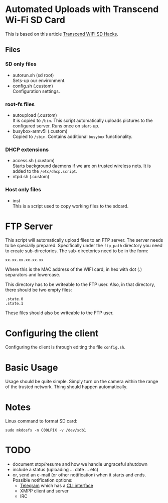 
# Automated Uploads with Transcend Wi-Fi SD Card

This is based on this article
[Transcend WIFI SD Hacks](https://www.pitt-pladdy.com/blog/_20140202-083815_0000_Transcend_Wi-Fi_SD_Hacks_CF_adaptor_telnet_custom_upload_/).

## Files

### SD only files

- autorun.sh (sd root)  
  Sets-up our environment.
- config.sh (.custom)  
  Configuration settings.

### root-fs files

- autoupload (.custom)  
  It is copied to `/bin`.  This script automatically uploads pictures
  to the configured server.  Runs once on start-up.
- busybox-armv5l (.custom)  
  Copied to `/sbin`.  Contains additional `busybox` functionality.

### DHCP extensions

- access.sh (.custom)  
  Starts background daemons if we are on trusted wireless nets.  It is
  added to the `/etc/dhcp.script`.
- ntpd.sh (.custom)  
  
### Host only files

- inst  
  This is a script used to copy working files to the sdcard.

# FTP Server

This script will automatically upload files to an FTP server.  The
server needs to be specially prepared.  Specifically under the
`ftp_path` directory you need to create sub-directories.  The
sub-directories need to be in the form:

    xx.xx.xx.xx.xx.xx

Where this is the MAC address of the WIFI card, in hex with dot (.)
separators and lowercase.

This directory has to be writeable to the FTP user.  Also, in that
directory, there should be two empty files:

    .state.0
	.state.1

These files should also be writeable to the FTP user.

# Configuring the client

Configuring the client is through editing the file `config.sh`.

# Basic Usage

Usage should be quite simple.  Simply turn on the camera within the
range of the trusted network.  Thing should happen automatically.

# Notes

Linux command to format SD card:

    sudo mkdosfs -n C00LPIX -v /dev/sdb1


# TODO

- document stop/resume and how we handle ungraceful shutdown
- include a status      (uploading ... date ... etc)
- or, send an e-mail (or other notification) when it starts and ends.
  Possible notification options:
  - [Telegram](https://telegram.org/faq) which has a
    [CLI interface](https://github.com/vysheng/tg)
  - XMPP client and server
  - IRC
